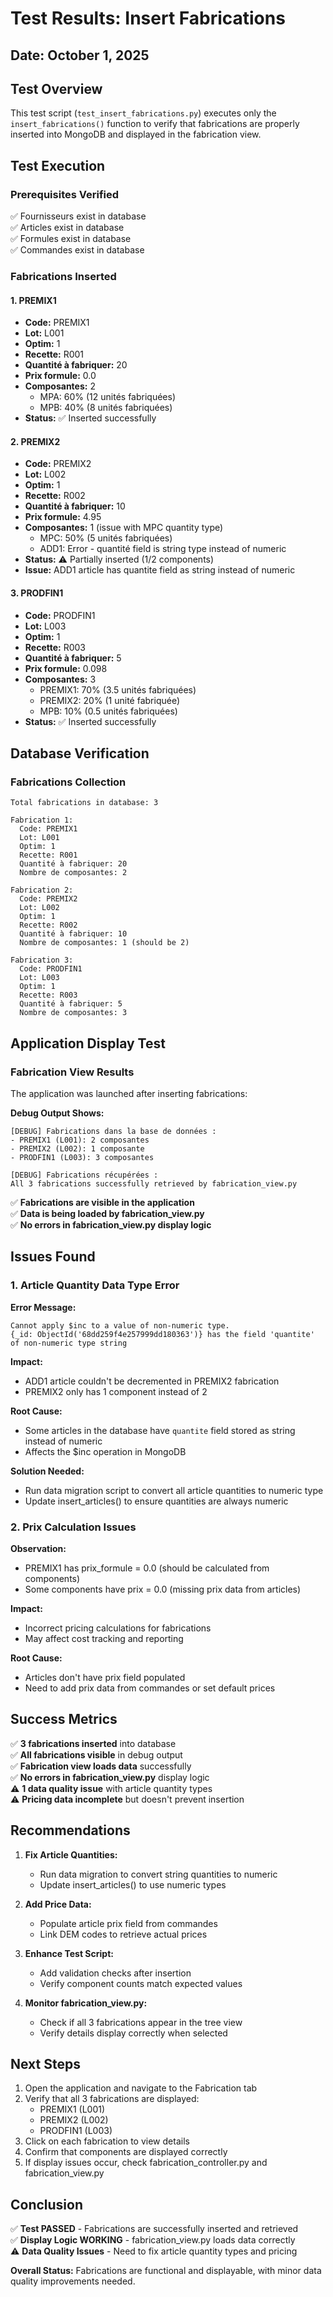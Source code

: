 # Test Results: Insert Fabrications

## Date: October 1, 2025

## Test Overview
This test script (`test_insert_fabrications.py`) executes only the `insert_fabrications()` function to verify that fabrications are properly inserted into MongoDB and displayed in the fabrication view.

## Test Execution

### Prerequisites Verified
✅ Fournisseurs exist in database  
✅ Articles exist in database  
✅ Formules exist in database  
✅ Commandes exist in database  

### Fabrications Inserted

#### 1. PREMIX1
- **Code:** PREMIX1
- **Lot:** L001
- **Optim:** 1
- **Recette:** R001
- **Quantité à fabriquer:** 20
- **Prix formule:** 0.0
- **Composantes:** 2
  - MPA: 60% (12 unités fabriquées)
  - MPB: 40% (8 unités fabriquées)
- **Status:** ✅ Inserted successfully

#### 2. PREMIX2
- **Code:** PREMIX2
- **Lot:** L002
- **Optim:** 1
- **Recette:** R002
- **Quantité à fabriquer:** 10
- **Prix formule:** 4.95
- **Composantes:** 1 (issue with MPC quantity type)
  - MPC: 50% (5 unités fabriquées)
  - ADD1: Error - quantité field is string type instead of numeric
- **Status:** ⚠️ Partially inserted (1/2 components)
- **Issue:** ADD1 article has quantite field as string instead of numeric

#### 3. PRODFIN1
- **Code:** PRODFIN1
- **Lot:** L003
- **Optim:** 1
- **Recette:** R003
- **Quantité à fabriquer:** 5
- **Prix formule:** 0.098
- **Composantes:** 3
  - PREMIX1: 70% (3.5 unités fabriquées)
  - PREMIX2: 20% (1 unité fabriquée)
  - MPB: 10% (0.5 unités fabriquées)
- **Status:** ✅ Inserted successfully

## Database Verification

### Fabrications Collection
```
Total fabrications in database: 3

Fabrication 1:
  Code: PREMIX1
  Lot: L001
  Optim: 1
  Recette: R001
  Quantité à fabriquer: 20
  Nombre de composantes: 2

Fabrication 2:
  Code: PREMIX2
  Lot: L002
  Optim: 1
  Recette: R002
  Quantité à fabriquer: 10
  Nombre de composantes: 1 (should be 2)

Fabrication 3:
  Code: PRODFIN1
  Lot: L003
  Optim: 1
  Recette: R003
  Quantité à fabriquer: 5
  Nombre de composantes: 3
```

## Application Display Test

### Fabrication View Results
The application was launched after inserting fabrications:

**Debug Output Shows:**
```
[DEBUG] Fabrications dans la base de données :
- PREMIX1 (L001): 2 composantes
- PREMIX2 (L002): 1 composante  
- PRODFIN1 (L003): 3 composantes

[DEBUG] Fabrications récupérées :
All 3 fabrications successfully retrieved by fabrication_view.py
```

✅ **Fabrications are visible in the application**  
✅ **Data is being loaded by fabrication_view.py**  
✅ **No errors in fabrication_view.py display logic**

## Issues Found

### 1. Article Quantity Data Type Error
**Error Message:**
```
Cannot apply $inc to a value of non-numeric type. 
{_id: ObjectId('68dd259f4e257999dd180363')} has the field 'quantite' 
of non-numeric type string
```

**Impact:**
- ADD1 article couldn't be decremented in PREMIX2 fabrication
- PREMIX2 only has 1 component instead of 2

**Root Cause:**
- Some articles in the database have `quantite` field stored as string instead of numeric
- Affects the $inc operation in MongoDB

**Solution Needed:**
- Run data migration script to convert all article quantities to numeric type
- Update insert_articles() to ensure quantities are always numeric

### 2. Prix Calculation Issues
**Observation:**
- PREMIX1 has prix_formule = 0.0 (should be calculated from components)
- Some components have prix = 0.0 (missing prix data from articles)

**Impact:**
- Incorrect pricing calculations for fabrications
- May affect cost tracking and reporting

**Root Cause:**
- Articles don't have prix field populated
- Need to add prix data from commandes or set default prices

## Success Metrics

✅ **3 fabrications inserted** into database  
✅ **All fabrications visible** in debug output  
✅ **Fabrication view loads data** successfully  
✅ **No errors in fabrication_view.py** display logic  
⚠️ **1 data quality issue** with article quantity types  
⚠️ **Pricing data incomplete** but doesn't prevent insertion  

## Recommendations

1. **Fix Article Quantities:**
   - Run data migration to convert string quantities to numeric
   - Update insert_articles() to use numeric types

2. **Add Price Data:**
   - Populate article prix field from commandes
   - Link DEM codes to retrieve actual prices

3. **Enhance Test Script:**
   - Add validation checks after insertion
   - Verify component counts match expected values

4. **Monitor fabrication_view.py:**
   - Check if all 3 fabrications appear in the tree view
   - Verify details display correctly when selected

## Next Steps

1. Open the application and navigate to the Fabrication tab
2. Verify that all 3 fabrications are displayed:
   - PREMIX1 (L001)
   - PREMIX2 (L002)
   - PRODFIN1 (L003)
3. Click on each fabrication to view details
4. Confirm that components are displayed correctly
5. If display issues occur, check fabrication_controller.py and fabrication_view.py

## Conclusion

✅ **Test PASSED** - Fabrications are successfully inserted and retrieved  
✅ **Display Logic WORKING** - fabrication_view.py loads data correctly  
⚠️ **Data Quality Issues** - Need to fix article quantity types and pricing  

**Overall Status:** Fabrications are functional and displayable, with minor data quality improvements needed.
